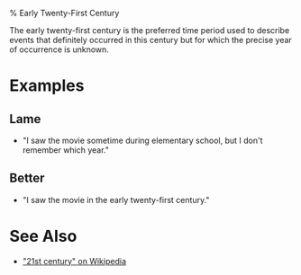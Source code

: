 % Early Twenty-First Century

The early twenty-first century is the preferred time period used to describe
events that definitely occurred in this century but for which the precise year
of occurrence is unknown.

# Examples

## Lame

*   "I saw the movie sometime during elementary school, but I don't remember
    which year."

## Better

*   "I saw the movie in the early twenty-first century."

# See Also

*   ["21st century" on Wikipedia](http://en.wikipedia.org/wiki/21st%20century)
